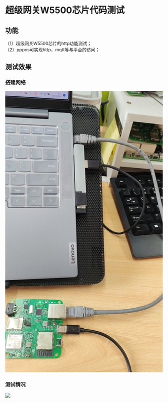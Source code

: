 # 超级网关W5500芯片代码测试

## 功能
（1）超级网关W5500芯片的http功能测试；  
（2）pppos可实现http、mqtt等与平台的访问； 


## 测试效果
###  搭建网络
![](doc/网络搭建.jpg)
###  测试情况
![](doc/测试网络.jpg)

